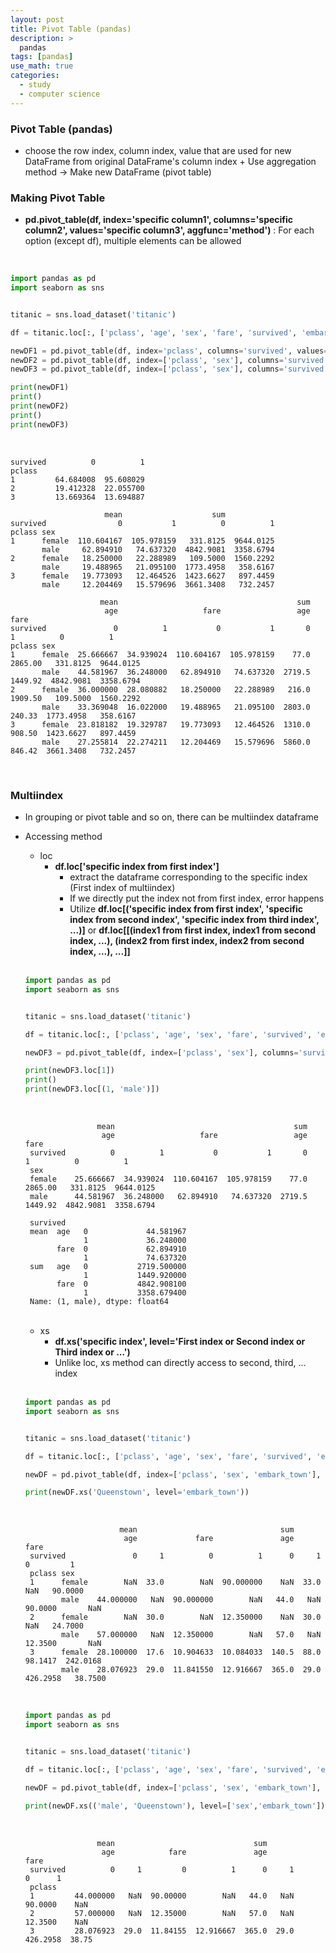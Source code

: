 ```yaml
---
layout: post
title: Pivot Table (pandas)
description: >
  pandas
tags: [pandas]
use_math: true
categories:
  - study
  - computer science
---
```

### Pivot Table (pandas)
* choose the row index, column index, value that are used for new DataFrame from original DataFrame's column index + Use aggregation method → Make new DataFrame (pivot table)

### Making Pivot Table
* **pd.pivot_table(df, index='specific column1', columns='specific column2', values='specific column3', aggfunc='method')** : For each option (except df), multiple elements can be allowed

<br>

~~~python
import pandas as pd
import seaborn as sns


titanic = sns.load_dataset('titanic')

df = titanic.loc[:, ['pclass', 'age', 'sex', 'fare', 'survived', 'embark_town']]

newDF1 = pd.pivot_table(df, index='pclass', columns='survived', values='fare', aggfunc='mean')
newDF2 = pd.pivot_table(df, index=['pclass', 'sex'], columns='survived', values='fare', aggfunc=['mean', 'sum'])
newDF3 = pd.pivot_table(df, index=['pclass', 'sex'], columns='survived', values=['fare', 'age'], aggfunc=['mean', 'sum'])

print(newDF1)
print()
print(newDF2)
print()
print(newDF3)

~~~

<br>

~~~
survived          0          1
pclass
1         64.684008  95.608029
2         19.412328  22.055700
3         13.669364  13.694887

                     mean                    sum
survived                0           1          0          1
pclass sex
1      female  110.604167  105.978159   331.8125  9644.0125
       male     62.894910   74.637320  4842.9081  3358.6794
2      female   18.250000   22.288989   109.5000  1560.2292
       male     19.488965   21.095100  1773.4958   358.6167
3      female   19.773093   12.464526  1423.6627   897.4459
       male     12.204469   15.579696  3661.3408   732.2457

                    mean                                        sum
                     age                   fare                 age                fare
survived               0          1           0           1       0        1          0          1
pclass sex
1      female  25.666667  34.939024  110.604167  105.978159    77.0  2865.00   331.8125  9644.0125
       male    44.581967  36.248000   62.894910   74.637320  2719.5  1449.92  4842.9081  3358.6794
2      female  36.000000  28.080882   18.250000   22.288989   216.0  1909.50   109.5000  1560.2292
       male    33.369048  16.022000   19.488965   21.095100  2803.0   240.33  1773.4958   358.6167
3      female  23.818182  19.329787   19.773093   12.464526  1310.0   908.50  1423.6627   897.4459
       male    27.255814  22.274211   12.204469   15.579696  5860.0   846.42  3661.3408   732.2457

~~~

<br>

### Multiindex
* In grouping or pivot table and so on, there can be multiindex dataframe
* Accessing method
  * loc
    * **df.loc['specific index from first index']**
      * extract the dataframe corresponding to the specific index (First index of multiindex)
      * If we directly put the index not from first index, error happens
      * Utilize **df.loc[('specific index from first index', 'specific index from second index', 'specific index from third index', ...)]** or **df.loc[[(index1 from first index, index1 from second index, ...), (index2 from first index, index2 from second index, ...), ...]]**

  <br>

  ~~~python
  import pandas as pd
  import seaborn as sns


  titanic = sns.load_dataset('titanic')

  df = titanic.loc[:, ['pclass', 'age', 'sex', 'fare', 'survived', 'embark_town']]

  newDF3 = pd.pivot_table(df, index=['pclass', 'sex'], columns='survived', values=['fare', 'age'], aggfunc=['mean', 'sum'])

  print(newDF3.loc[1])
  print()
  print(newDF3.loc[(1, 'male')])

  ~~~

  <br>

  ~~~
                  mean                                        sum
                   age                   fare                 age                fare
   survived          0          1           0           1       0        1          0          1
   sex
   female    25.666667  34.939024  110.604167  105.978159    77.0  2865.00   331.8125  9644.0125
   male      44.581967  36.248000   62.894910   74.637320  2719.5  1449.92  4842.9081  3358.6794

   survived
   mean  age   0             44.581967
               1             36.248000
         fare  0             62.894910
               1             74.637320
   sum   age   0           2719.500000
               1           1449.920000
         fare  0           4842.908100
               1           3358.679400
   Name: (1, male), dtype: float64
  ~~~

  <br>

  * xs
    * **df.xs('specific index', level='First index or Second index or Third index or ...')**
    * Unlike loc, xs method can directly access to second, third, ... index

  <br>

  ~~~python
  import pandas as pd
  import seaborn as sns


  titanic = sns.load_dataset('titanic')

  df = titanic.loc[:, ['pclass', 'age', 'sex', 'fare', 'survived', 'embark_town']]

  newDF = pd.pivot_table(df, index=['pclass', 'sex', 'embark_town'], columns='survived', values=['fare', 'age'], aggfunc=['mean', 'sum'])

  print(newDF.xs('Queenstown', level='embark_town'))

  ~~~

  <br>

  ~~~
                       mean                                sum
                        age             fare               age            fare
   survived               0     1          0          1      0     1         0         1
   pclass sex
   1      female        NaN  33.0        NaN  90.000000    NaN  33.0       NaN   90.0000
          male    44.000000   NaN  90.000000        NaN   44.0   NaN   90.0000       NaN
   2      female        NaN  30.0        NaN  12.350000    NaN  30.0       NaN   24.7000
          male    57.000000   NaN  12.350000        NaN   57.0   NaN   12.3500       NaN
   3      female  28.100000  17.6  10.904633  10.084033  140.5  88.0   98.1417  242.0168
          male    28.076923  29.0  11.841550  12.916667  365.0  29.0  426.2958   38.7500
  ~~~

  <br>

  ~~~python
  import pandas as pd
  import seaborn as sns


  titanic = sns.load_dataset('titanic')

  df = titanic.loc[:, ['pclass', 'age', 'sex', 'fare', 'survived', 'embark_town']]

  newDF = pd.pivot_table(df, index=['pclass', 'sex', 'embark_town'], columns='survived', values=['fare', 'age'], aggfunc=['mean', 'sum'])

  print(newDF.xs(('male', 'Queenstown'), level=['sex','embark_town']))

  ~~~

  <br>

  ~~~
                  mean                               sum
                   age            fare               age            fare
   survived          0     1         0          1      0     1         0      1
   pclass
   1         44.000000   NaN  90.00000        NaN   44.0   NaN   90.0000    NaN
   2         57.000000   NaN  12.35000        NaN   57.0   NaN   12.3500    NaN
   3         28.076923  29.0  11.84155  12.916667  365.0  29.0  426.2958  38.75
  ~~~
